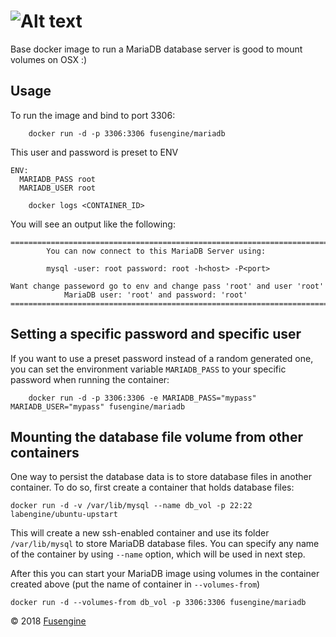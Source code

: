 ![Alt text](http://fusengine.ch/img/mariadb.svg)
================================================

Base docker image to run a MariaDB database server is good to mount volumes on OSX :)

Usage
-----

To run the image and bind to port 3306:

```
    docker run -d -p 3306:3306 fusengine/mariadb
```

This user and password is preset to ENV

```
ENV:
  MARIADB_PASS root
  MARIADB_USER root
```

```
    docker logs <CONTAINER_ID>
```

You will see an output like the following:

```
========================================================================
        You can now connect to this MariaDB Server using:

        mysql -user: root password: root -h<host> -P<port>

Want change passeword go to env and change pass 'root' and user 'root'
            MariaDB user: 'root' and password: 'root'
========================================================================
```

Setting a specific password and specific user
---------------------------------------------

If you want to use a preset password instead of a random generated one, you can set the environment variable `MARIADB_PASS` to your specific password when running the container:

```
    docker run -d -p 3306:3306 -e MARIADB_PASS="mypass" MARIADB_USER="mypass" fusengine/mariadb
```

Mounting the database file volume from other containers
-------------------------------------------------------

One way to persist the database data is to store database files in another container. To do so, first create a container that holds database files:

```
docker run -d -v /var/lib/mysql --name db_vol -p 22:22 labengine/ubuntu-upstart
```

This will create a new ssh-enabled container and use its folder `/var/lib/mysql` to store MariaDB database files. You can specify any name of the container by using `--name` option, which will be used in next step.

After this you can start your MariaDB image using volumes in the container created above (put the name of container in `--volumes-from`\)

```
docker run -d --volumes-from db_vol -p 3306:3306 fusengine/mariadb
```

&copy; 2018 [Fusengine](http://fusengine.com)
